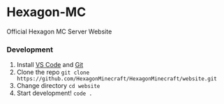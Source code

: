 # Hexagon-MC

Official Hexagon MC Server Website

### Development

1.  Install [VS Code](https://code.visualstudio.com) and [Git](https://git-scm.com/downloads)
2.  Clone the repo `git clone https://github.com/HexagonMinecraft/HexagonMinecraft/website.git`
3.  Change directory `cd website`
4.  Start development! `code .`
